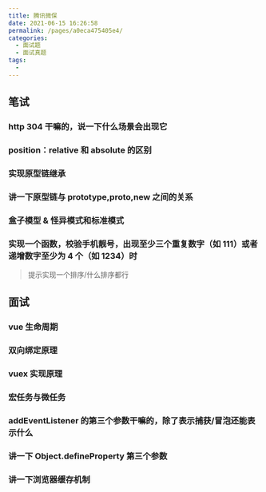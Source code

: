 ```yaml
---
title: 腾讯微保
date: 2021-06-15 16:26:58
permalink: /pages/a0eca475405e4/
categories:
  - 面试题
  - 面试真题
tags:
  -
---
```


## 笔试

### http 304 干嘛的，说一下什么场景会出现它

### position：relative 和 absolute 的区别

### 实现原型链继承

### 讲一下原型链与 prototype,**proto**,new 之间的关系

### 盒子模型 & 怪异模式和标准模式

### 实现一个函数，校验手机靓号，出现至少三个重复数字（如 111）或者递增数字至少为 4 个（如 1234）时

> 提示实现一个排序/什么排序都行

## 面试

### vue 生命周期

### 双向绑定原理

### vuex 实现原理

### 宏任务与微任务

### addEventListener 的第三个参数干嘛的，除了表示捕获/冒泡还能表示什么

### 讲一下 Object.defineProperty 第三个参数

### 讲一下浏览器缓存机制
